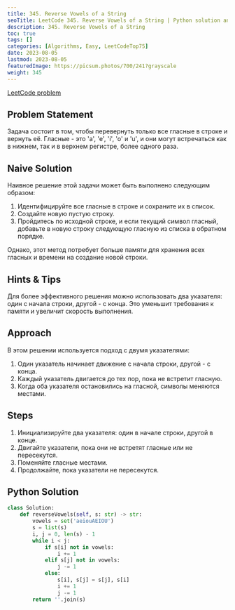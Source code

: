 ```yaml
---
title: 345. Reverse Vowels of a String
seoTitle: LeetCode 345. Reverse Vowels of a String | Python solution and explanation
description: 345. Reverse Vowels of a String
toc: true
tags: []
categories: [Algorithms, Easy, LeetCodeTop75]
date: 2023-08-05
lastmod: 2023-08-05
featuredImage: https://picsum.photos/700/241?grayscale
weight: 345
---
```


[LeetCode problem](https://leetcode.com/problems/reverse-vowels-of-a-string/)

## Problem Statement

Задача состоит в том, чтобы перевернуть только все гласные в строке и вернуть её. Гласные - это 'a', 'e', 'i', 'o' и 'u', и они могут встречаться как в нижнем, так и в верхнем регистре, более одного раза.

## Naive Solution

Наивное решение этой задачи может быть выполнено следующим образом:

1. Идентифицируйте все гласные в строке и сохраните их в список.
2. Создайте новую пустую строку.
3. Пройдитесь по исходной строке, и если текущий символ гласный, добавьте в новую строку следующую гласную из списка в обратном порядке.

Однако, этот метод потребует больше памяти для хранения всех гласных и времени на создание новой строки.

## Hints & Tips

Для более эффективного решения можно использовать два указателя: один с начала строки, другой - с конца. Это уменьшит требования к памяти и увеличит скорость выполнения.

## Approach

В этом решении используется подход с двумя указателями:

1. Один указатель начинает движение с начала строки, другой - с конца.
2. Каждый указатель двигается до тех пор, пока не встретит гласную.
3. Когда оба указателя остановились на гласной, символы меняются местами.

## Steps

1. Инициализируйте два указателя: один в начале строки, другой в конце.
2. Двигайте указатели, пока они не встретят гласные или не пересекутся.
3. Поменяйте гласные местами.
4. Продолжайте, пока указатели не пересекутся.

## Python Solution

```python
class Solution:
    def reverseVowels(self, s: str) -> str:
        vowels = set('aeiouAEIOU')
        s = list(s)
        i, j = 0, len(s) - 1
        while i < j:
            if s[i] not in vowels:
                i += 1
            elif s[j] not in vowels:
                j -= 1
            else:
                s[i], s[j] = s[j], s[i]
                i += 1
                j -= 1
        return ''.join(s)
```
